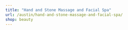 ```yaml
---
title: "Hand and Stone Massage and Facial Spa"
url: /austin/hand-and-stone-massage-and-facial-spa/
shop: beauty
---
```

